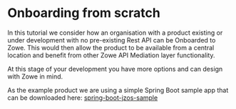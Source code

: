 # Onboarding from scratch

In this tutorial we consider how an organisation with a product existing or under development with no pre-existing Rest API can be Onboarded to Zowe. This would then allow the product to be available from a central location and benefit from other Zowe API Mediation layer functionality. 

At this stage of your development you have more options and can design with Zowe in mind. 

As the example product we are using a simple Spring Boot sample app that can be downloaded here: [spring-boot-jzos-sample](https://github.com/zowe/spring-boot-jzos-sample)